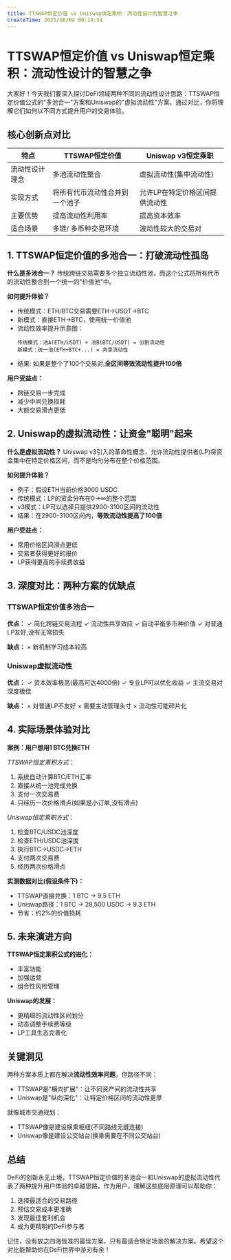 ```yaml
---
title: TTSWAP恒定价值 vs Uniswap恒定乘积：流动性设计的智慧之争
createTime: 2025/06/04 00:14:34
---
```

# TTSWAP恒定价值 vs Uniswap恒定乘积：流动性设计的智慧之争

大家好！今天我们要深入探讨DeFi领域两种不同的流动性设计思路：TTSWAP恒定价值公式的"多池合一"方案和Uniswap的"虚拟流动性"方案。通过对比，你将理解它们如何以不同方式提升用户的交易体验。

## 核心创新点对比

| 特点                | TTSWAP恒定价值              | Uniswap v3恒定乘职                 |
|---------------------|------------------------------|--------------------------------|
| 流动性设计理念       | 多池流动性整合                | 虚拟流动性(集中流动性)         |
| 实现方式            | 将所有代币流动性合并到一个池子 | 允许LP在特定价格区间提供流动性 |
| 主要优势            | 提高流动性利用率              | 提高资本效率                   |
| 适合场景            | 多链/ 多币种交易环境           | 波动性较大的交易对             |

## 1. TTSWAP恒定价值的多池合一：打破流动性孤岛

**什么是多池合一？**
传统跨链交易需要多个独立流动性池，而这个公式将所有代币的流动性整合到一个统一的"价值池"中。

**如何提升体验？**
- 传统模式：ETH/BTC交易需要ETH→USDT→BTC
- 新模式：直接ETH→BTC，使用统一价值池
- 流动性效率提升示意图：
  ```
  传统模式：池A(ETH/USDT) + 池B(BTC/USDT) = 分割流动性
  新模式：统一池(ETH+BTC+...) = 共享流动性
  ```
- 结果: 如果是整个了100个交易对,**全区间等效流动性提升100倍**

**用户受益点：**
- 跨链交易一步完成
- 减少中间兑换损耗
- 大额交易滑点更低

## 2. Uniswap的虚拟流动性：让资金"聪明"起来

**什么是虚拟流动性？**
Uniswap v3引入的革命性概念，允许流动性提供者(LP)将资金集中在特定价格区间，而不是均匀分布在整个价格范围。

**如何提升体验？**
- 例子：假设ETH当前价格3000 USDC
- 传统模式：LP的资金分布在0→∞的整个范围
- v3模式：LP可以选择只提供2900-3100区间的流动性
- 结果：在2900-3100区间内，**等效流动性提高了100倍**

**用户受益点：**
- 常用价格区间滑点更低
- 交易者获得更好的报价
- LP获得更高的手续费收益

## 3. 深度对比：两种方案的优缺点

### TTSWAP恒定价值多池合一
**优点：**
✓ 简化跨链交易流程
✓ 流动性共享效应
✓ 自动平衡多币种价值
✓ 对普通LP友好,没有无常损失

**缺点：**
× 新机制学习成本较高

### Uniswap虚拟流动性
**优点：**
✓ 资本效率极高(最高可达4000倍)
✓ 专业LP可以优化收益
✓ 主流交易对深度极佳

**缺点：**
× 对普通LP不友好
× 需要主动管理头寸
× 流动性可能碎片化

## 4. 实际场景体验对比

**案例：用户想用1 BTC兑换ETH**

*TTSWAP恒定乘积方式*：
1. 系统自动计算BTC/ETH汇率
2. 直接从统一池完成兑换
3. 支付一次交易费
4. 只经历一次价格滑点(如果是小订单,没有滑点)

*Uniswap恒定乘职方式*：
1. 检查BTC/USDC池深度
2. 检查ETH/USDC池深度
3. 执行BTC→USDC→ETH
4. 支付两次交易费
5. 经历两次价格滑点

**实测数据对比(假设条件下)：**
- TTSWAP直接兑换：1 BTC → 9.5 ETH
- Uniswap路径：1 BTC → 28,500 USDC → 9.3 ETH
- 节省：约2%的价值损耗

## 5. 未来演进方向

**TTSWAP恒定乘积公式的进化：**
- 丰富功能
- 加强运营
- 组合性风险管理

**Uniswap的发展：**
- 更精细的流动性区间划分
- 动态调整手续费等级
- LP工具生态完善化

## 关键洞见

两种方案本质上都在解决**流动性效率问题**，但路径不同：
- TTSWAP是"横向扩展"：让不同资产间的流动性共享
- Uniswap是"纵向深化"：让特定价格区间的流动性更厚

就像城市交通规划：
- TTSWAP像是建设换乘枢纽(不同路线无缝连接)
- Uniswap像是建设公交站台(换乘需要在不同公交站台)

## 总结

DeFi的创新永无止境，TTSWAP恒定价值的多池合一和Uniswap的虚拟流动性代表了两种提升用户体验的卓越思路。作为用户，理解这些底层原理可以帮助你：
1. 选择最适合的交易路径
2. 预估交易成本更准确
3. 发现最佳套利机会
4. 成为更精明的DeFi参与者

记住，没有放之四海皆准的最佳方案，只有最适合特定场景的解决方案。希望这个对比能帮助你在DeFi世界中游刃有余！